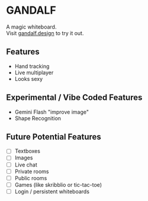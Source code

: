 # GANDALF
A magic whiteboard.  
Visit [gandalf.design](https://gandalf.design) to try it out.

## Features
- Hand tracking
- Live multiplayer
- Looks sexy

## Experimental / Vibe Coded Features
- Gemini Flash "improve image"
- Shape Recognition

## Future Potential Features
- [ ] Textboxes
- [ ] Images
- [ ] Live chat
- [ ] Private rooms
- [ ] Public rooms
- [ ] Games (like skribblio or tic-tac-toe)
- [ ] Login / persistent whiteboards
